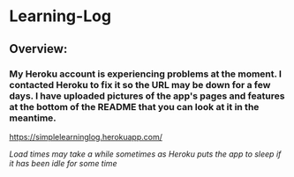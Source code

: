 # Learning-Log

## Overview:

### My Heroku account is experiencing problems at the moment. I contacted Heroku to fix it so the URL may be down for a few days. I have uploaded pictures of the app's pages and features at the bottom of the README that you can look at it in the meantime.

https://simplelearninglog.herokuapp.com/

*Load times may take a while sometimes as Heroku puts the app to sleep if it has been idle for some time*
